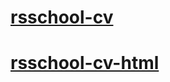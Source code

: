 # [rsschool-cv](https://nataak.github.io/rsschool-cv/cv)
# [rsschool-cv-html](https://nataak.github.io/rsschool-cv/cv/)
